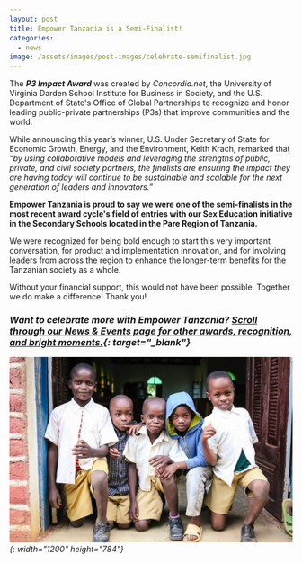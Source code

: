 ```yaml
---
layout: post
title: Empower Tanzania is a Semi-Finalist!
categories:
  - news
image: /assets/images/post-images/celebrate-semifinalist.jpg
---
```


The&nbsp;***P3 Impact Award***&nbsp;was created by&nbsp;*Concordia.net*, the University of Virginia Darden School Institute for Business in Society, and the U.S. Department of State's Office of Global Partnerships to recognize and honor leading public-private partnerships (P3s) that improve communities and the world.&nbsp;

While announcing this year’s winner, U.S. Under Secretary of State for Economic Growth, Energy, and the Environment, Keith Krach, remarked that *“by using collaborative models and leveraging the strengths of public, private, and civil society partners, the finalists are ensuring the impact they are having today will continue to be sustainable and scalable for the next generation of leaders and innovators.”*

**Empower Tanzania is proud to say we were one of the semi-finalists in the most recent award cycle's field of entries with our Sex Education initiative in the Secondary Schools located in the Pare Region of Tanzania.&nbsp;**

We were recognized for being bold enough to start this very important conversation, for product and implementation innovation, and for involving leaders from across the region to enhance the longer-term benefits for the Tanzanian society as a whole.&nbsp;

Without your financial support, this would not have been possible. Together we do make a difference\! Thank you\!

### *Want to celebrate more with Empower Tanzania? [Scroll through our News & Events page for other awards, recognition, and bright moments.](https://empowertz.org/news&amp;events/){: target="_blank"}*

*![](/uploads/school-kids.jpg){: width="1200" height="784"}*